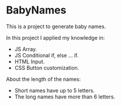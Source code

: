 # BabyNames

This is a project to generate baby names.

In this project I applied my knowledge in:

- JS Array.
- JS Conditional if, else ... if.
- HTML Input.
- CSS Button customization.

About the length of the names:
- Short names have up to 5 letters.
- The long names have more than 6 letters.

